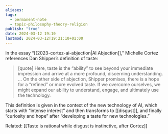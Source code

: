 ```yaml
---
aliases: 
tags:
  - permanent-note
  - topic-philosophy-theory-religion
publish: "true"
date: 2024-03-12 19:10
lastmod: 2024-03-12T19:21:10+01:00
---
```

In the essay “[[2023-cortez-ai-abjection|AI Abjection]],” Michelle Cortez references Dan Shipper’s definition of taste:

>[quote]
>Here, taste is the “ability” to see beyond your immediate impression and arrive at a more profound, discerning understanding. … On the other side of abjection, Shipper promises, there is a hope for a “refined” or more evolved taste. If we overcome ourselves, we might expand our ability to understand, engage, and ultimately use the technology.

This definition is given in the context of the new technology of AI, which starts with “intense interest” and then transforms to [[disgust]], and finally “curiosity and hope” after “developing a taste for new technologies.”

Related: [[Taste is rational while disgust is instinctive, after Cortez]]